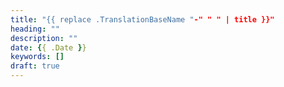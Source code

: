 ```yaml
---
title: "{{ replace .TranslationBaseName "-" " " | title }}"
heading: ""
description: ""
date: {{ .Date }}
keywords: []
draft: true
---
```

